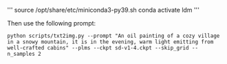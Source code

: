 '''
source /opt/share/etc/miniconda3-py39.sh
conda activate ldm
'''

Then use the following prompt:

```
python scripts/txt2img.py --prompt "An oil painting of a cozy village in a snowy mountain, it is in the evening, warm light emitting from well-crafted cabins" --plms --ckpt sd-v1-4.ckpt --skip_grid --n_samples 2
```
